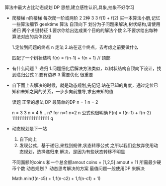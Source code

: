 算法中最大占比动态规划 DP
思想,建立感性认识,具象,抽象不好学习

- 爬楼梯
    n阶楼梯 
    每次爬一阶或两阶
    2 2种
    3 3 f(1) + f(2)
    买一本算法小册,记忆一些算法细节 geektime 算法
    自顶向下 划分为子问题来解决,树状结构,请使用递归
两个关键特征
    1.要求你给出达成某个目的的解法个数
    2.不要求给出每种算法对应的具体路径

    1.定位到问题的终点 n 走法
    2.站在这个终点，去考虑之前要做什么
    

    匹配了一个树状结构
    f(n) = f(n-1) + f(n + 1) // 顶部

- 有什么问题？
    递归
        1.问题细化后解决方法类似，以树状结构自顶向下设计，找到递归公式
        2.要有边界
        3.需要优化 很重要

- 自下而上去解决的时候，就是动态规划,先记记
    站在已知的角度，通过定位已知和未知之间的关系，一步步向前推导,求出未知的值

    读题    正常的想法 DP 最简单的DP
    n = 1 n = 2

    n = 3 3
    n = 4 5
    .. n? for 
    n=1 n=2 n 公式也很明确 F(n) = f(n-1) + f(n-2)   111111111111111111111   q

- 动态规划是下一站
    1. 自下向上
    2. 发现公式，基于递归,来找到规律,状态转移公式
        之所以我们会放弃使用动态规划，选择递归来
        解决，是因为有些状态转移不明显

    不同面额的coins 和一个总金额amout
    coins = [1,2,5] amout = 11
    所需最少硬币个数
    动态规划？ 动态思考解决的方案
    最值问题一般使用DP 来解决

    Math.min(f(n-c5) + 1,f(n-c2) + 1,f(n-c1) + 1)
